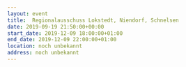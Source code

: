 ```yaml
---
layout: event
title:  Regionalausschuss Lokstedt, Niendorf, Schnelsen
date: 2019-09-19 21:50:00+00:00
start_date: 2019-12-09 18:00:00+01:00
end_date: 2019-12-09 22:00:00+01:00
location: noch unbekannt
address: noch unbekannt
---
```

